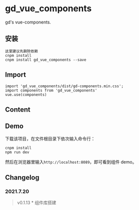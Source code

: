 # gd_vue_components

gd's vue-components.

## 安装

```
这里建议先删除依赖
cnpm install
cnpm install gd_vue_components --save

```

## Import

```
import 'gd_vue_components/dist/gd-components.min.css';
import components from 'gd_vue_components'
vue.use(components)
```

## Content

## Demo

下载该项目，在文件根目录下依次输入命令行：

```
cnpm install
npm run dev
```

然后在浏览器里输入`http://localhost:8089`，即可看到组件 demo。

## Changelog

### 2021.7.20

> v0.1.13 \* 组件库搭建
